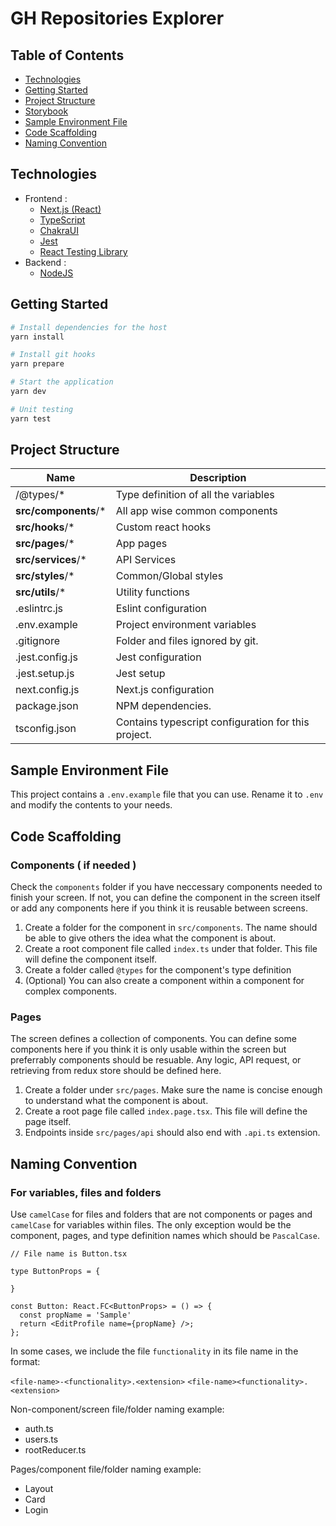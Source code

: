 # GH Repositories Explorer

## Table of Contents

- [Technologies](#technologies)
- [Getting Started](#getting-started)
- [Project Structure](#project-structure)
- [Storybook](#project-structure)
- [Sample Environment File](#sample-environment-file)
- [Code Scaffolding](#code-scaffolding)
- [Naming Convention](#naming-convention)

## Technologies

- Frontend :
  - [Next.js (React)](https://nextjs.org/)
  - [TypeScript](https://www.typescriptlang.org/)
  - [ChakraUI](https://chakra-ui.com/)
  - [Jest](https://jestjs.io/)
  - [React Testing Library](https://testing-library.com/docs/react-testing-library/intro/)
- Backend :
  - [NodeJS](https://nodejs.org/)

## Getting Started

```bash
# Install dependencies for the host
yarn install

# Install git hooks
yarn prepare

# Start the application
yarn dev

# Unit testing
yarn test
```

## Project Structure

| Name                  | Description                                         |
| --------------------- | --------------------------------------------------- |
| /@types/\*            | Type definition of all the variables                |
| **src/components**/\* | All app wise common components                      |
| **src/hooks**/\*      | Custom react hooks                                  |
| **src/pages**/\*      | App pages                                           |
| **src/services**/\*   | API Services                                        |
| **src/styles**/\*     | Common/Global styles                                |
| **src/utils**/\*      | Utility functions                                   |
| .eslintrc.js          | Eslint configuration                                |
| .env.example          | Project environment variables                       |
| .gitignore            | Folder and files ignored by git.                    |
| .jest.config.js       | Jest configuration                                  |
| .jest.setup.js        | Jest setup                                          |
| next.config.js        | Next.js configuration                               |
| package.json          | NPM dependencies.                                   |
| tsconfig.json         | Contains typescript configuration for this project. |

## Sample Environment File

This project contains a `.env.example` file that you can use. Rename it to `.env` and modify the contents to your needs.

## Code Scaffolding

### Components ( if needed )

Check the `components` folder if you have neccessary components needed to finish your screen. If not, you can define the component in the screen itself or add any components here if you think it is reusable between screens.

1. Create a folder for the component in `src/components`. The name should be able to give others the idea what the component is about.
2. Create a root component file called `index.ts` under that folder. This file will define the component itself.
3. Create a folder called `@types` for the component's type definition
4. (Optional) You can also create a component within a component for complex components.

### Pages

The screen defines a collection of components. You can define some components here if you think it is only usable within the screen but preferrably components should be resuable. Any logic, API request, or retrieving from redux store should be defined here.

1. Create a folder under `src/pages`. Make sure the name is concise enough to understand what the component is about.
2. Create a root page file called `index.page.tsx`. This file will define the page itself.
3. Endpoints inside `src/pages/api` should also end with `.api.ts` extension.

## Naming Convention

### For variables, files and folders

Use `camelCase` for files and folders that are not components or pages and `camelCase` for variables within files. The only exception would be the component, pages, and type definition names which should be `PascalCase`.

```
// File name is Button.tsx

type ButtonProps = {

}

const Button: React.FC<ButtonProps> = () => {
  const propName = 'Sample'
  return <EditProfile name={propName} />;
};
```

In some cases, we include the file `functionality` in its file name in the format:

`<file-name>-<functionality>.<extension>`
`<file-name><functionality>.<extension>`

Non-component/screen file/folder naming example:

- auth.ts
- users.ts
- rootReducer.ts

Pages/component file/folder naming example:

- Layout
- Card
- Login
